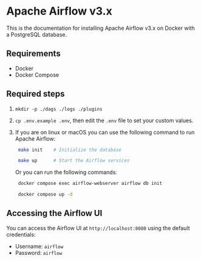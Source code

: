 # Apache Airflow v3.x

This is the documentation for installing Apache Airflow v3.x on Docker with a PostgreSQL database.


## Requirements
- Docker
- Docker Compose


## Required steps

1. `mkdir -p ./dags ./logs ./plugins`
2. `cp .env.example .env`, then edit the `.env` file to set your custom values.
3. If you are on linux or macOS you can use the following command to run Apache Airflow:
   ```bash
    make init    # Initialize the database
   ```
   
   ```bash
    make up      # Start the Airflow services
   ```
   
   Or you can run the following commands:
   ```bash
    docker compose exec airflow-webserver airflow db init
   ```
   
   ```bash
    docker compose up -d
   ```
   
## Accessing the Airflow UI
You can access the Airflow UI at `http://localhost:8080` using the default credentials:
- Username: `airflow`
- Password: `airflow`
